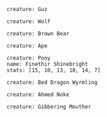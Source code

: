 ```statblock
creature: Guz
```

```statblock
creature: Wolf
```

```statblock
creature: Brown Bear
```

```statblock
creature: Ape
```

```statblock
creature: Pony
name: Finethir Shinebright
stats: [15, 10, 13, 18, 14, 7]
```

```statblock
creature: Bed Dragon Wyrmling
```

```statblock:
creature: Ahmed Noke
```

```statblock
creature: Gibbering Mouther
```
